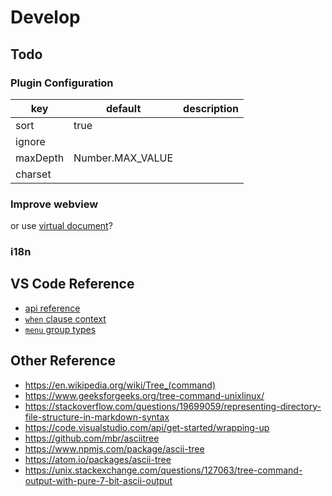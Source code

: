 # Develop

## Todo

### Plugin Configuration

|key|default|description|
|---|---|---|
|sort|true||
|ignore|||
|maxDepth|Number.MAX_VALUE||
|charset|||

### Improve webview

or use [virtual document](https://code.visualstudio.com/api/extension-guides/virtual-documents)?

### i18n

## VS Code Reference

- [api reference](https://code.visualstudio.com/api/references/vscode-api#Uri)
- [`when` clause context](https://code.visualstudio.com/docs/getstarted/keybindings#_when-clause-contexts)
- [`menu` group types](https://code.visualstudio.com/api/references/contribution-points#Sorting-of-groups)

## Other Reference

- <https://en.wikipedia.org/wiki/Tree_(command)>
- <https://www.geeksforgeeks.org/tree-command-unixlinux/>
- <https://stackoverflow.com/questions/19699059/representing-directory-file-structure-in-markdown-syntax>
- <https://code.visualstudio.com/api/get-started/wrapping-up>
- <https://github.com/mbr/asciitree>
- <https://www.npmjs.com/package/ascii-tree>
- <https://atom.io/packages/ascii-tree>
- <https://unix.stackexchange.com/questions/127063/tree-command-output-with-pure-7-bit-ascii-output>
